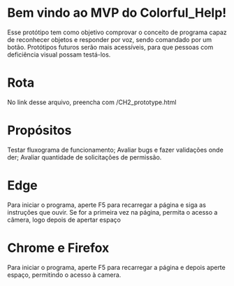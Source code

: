 # Bem vindo ao MVP do Colorful_Help!
Esse protótipo tem como objetivo comprovar o conceito
de programa capaz de reconhecer objetos e responder por voz, sendo
comandado por um botão. Protótipos futuros serão mais acessíveis, para
que pessoas com deficiência visual possam testá-los.

# Rota
No link desse arquivo, preencha com /CH2_prototype.html

# Propósitos
Testar fluxograma de funcionamento;
Avaliar bugs e fazer validações onde der;
Avaliar quantidade de solicitações de permissão.


# Edge
Para iniciar o programa, aperte F5 para recarregar a página e 
siga as instruções que ouvir. Se for a primeira vez na página, permita
o acesso a câmera, logo depois de apertar espaço


# Chrome e Firefox
Para iniciar o programa, aperte F5 para recarregar a página e
depois aperte espaço, permitindo o acesso à camera.
